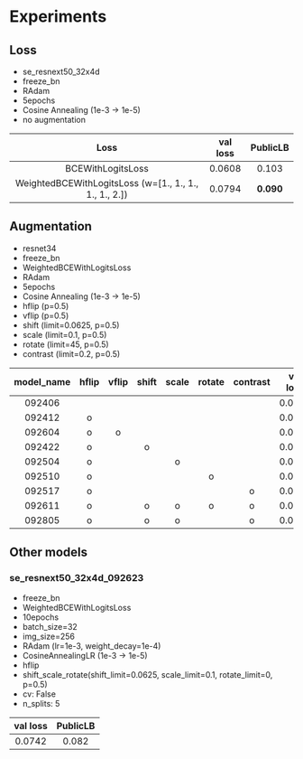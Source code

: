 # Experiments
## Loss
- se_resnext50_32x4d
- freeze_bn
- RAdam
- 5epochs
- Cosine Annealing (1e-3 -> 1e-5)
- no augmentation

| Loss  | val loss | PublicLB |
|:-----:|:--------:|:---------:|
| BCEWithLogitsLoss | 0.0608 | 0.103 |
| WeightedBCEWithLogitsLoss (w=[1., 1., 1., 1., 1., 2.]) | 0.0794 | **0.090** |

## Augmentation
- resnet34
- freeze_bn
- WeightedBCEWithLogitsLoss
- RAdam
- 5epochs
- Cosine Annealing (1e-3 -> 1e-5)
- hflip (p=0.5)
- vflip (p=0.5)
- shift (limit=0.0625, p=0.5)
- scale (limit=0.1, p=0.5)
- rotate (limit=45, p=0.5)
- contrast (limit=0.2, p=0.5)

| model_name | hflip  | vflip | shift | scale | rotate | contrast | val loss | val score | PublicLB |
|:-----:|:------:|:-------:|:-----:|:-----:|:------:|:--------:|:--------:|:----------|:--------:|
| 092406 |   |    |    |       |        |          | 0.0883   | -    | 0.105 |
| 092412 | o |         |       |       |        |          | 0.0857   | -    | - |
| 092604 | o | o       |       |       |        |          | 0.0892   | -    | - |
| 092422 | o |         | o     |       |        |          | 0.0848   | -    | 0.085 |
| 092504 | o |         |       | o     |        |          | 0.0851   | -    | -        |
| 092510 | o |         |       |       | o      |          | 0.0854   | -    | -        |
| 092517 | o |         |       |       |        | o        | 0.0856   | -   | -        |
| 092611 | o |         | o     | o     | o      | o        | 0.0862   | -    | -        |
| 092805 | o |         | o     | o     |        | o        | 0.0853   | 0.0731 | 0.084 | -        |

## Other models
### se_resnext50_32x4d_092623
- freeze_bn
- WeightedBCEWithLogitsLoss
- 10epochs
- batch_size=32
- img_size=256
- RAdam (lr=1e-3, weight_decay=1e-4)
- CosineAnnealingLR (1e-3 -> 1e-5)
- hflip
- shift_scale_rotate(shift_limit=0.0625, scale_limit=0.1, rotate_limit=0, p=0.5)
- cv: False
- n_splits: 5

| val loss | PublicLB |
|:--------:|:--------:|
|  0.0742  |  0.082   |
